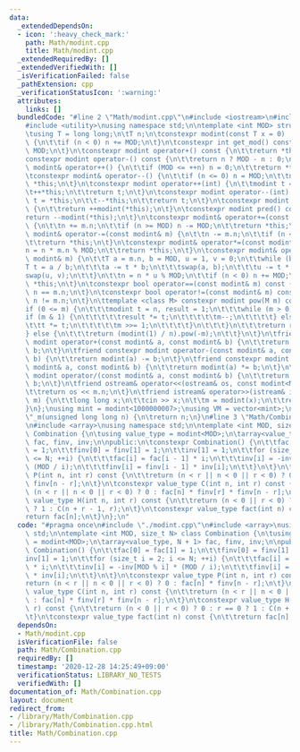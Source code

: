 ```yaml
---
data:
  _extendedDependsOn:
  - icon: ':heavy_check_mark:'
    path: Math/modint.cpp
    title: Math/modint.cpp
  _extendedRequiredBy: []
  _extendedVerifiedWith: []
  _isVerificationFailed: false
  _pathExtension: cpp
  _verificationStatusIcon: ':warning:'
  attributes:
    links: []
  bundledCode: "#line 2 \"Math/modint.cpp\"\n#include <iostream>\n#include <vector>\n\
    #include <utility>\nusing namespace std;\n\ntemplate <int MOD> struct modint {\n\
    \tusing T = long long;\n\tT n;\n\tconstexpr modint(const T x = 0) : n(x % MOD)\
    \ {\n\t\tif (n < 0) n += MOD;\n\t}\n\tconstexpr int get_mod() const {\n\t\treturn\
    \ MOD;\n\t}\n\tconstexpr modint operator+() const {\n\t\treturn *this;\n\t}\n\t\
    constexpr modint operator-() const {\n\t\treturn n ? MOD - n : 0;\n\t}\n\tconstexpr\
    \ modint& operator++() {\n\t\tif (MOD <= ++n) n = 0;\n\t\treturn *this;\n\t}\n\
    \tconstexpr modint& operator--() {\n\t\tif (n <= 0) n = MOD;\n\t\tn--;\n\t\treturn\
    \ *this;\n\t}\n\tconstexpr modint operator++(int) {\n\t\tmodint t = *this;\n\t\
    \t++*this;\n\t\treturn t;\n\t}\n\tconstexpr modint operator--(int) {\n\t\tmodint\
    \ t = *this;\n\t\t--*this;\n\t\treturn t;\n\t}\n\tconstexpr modint next() const\
    \ {\n\t\treturn ++modint(*this);\n\t}\n\tconstexpr modint pred() const {\n\t\t\
    return --modint(*this);\n\t}\n\tconstexpr modint& operator+=(const modint& m)\
    \ {\n\t\tn += m.n;\n\t\tif (n >= MOD) n -= MOD;\n\t\treturn *this;\n\t}\n\tconstexpr\
    \ modint& operator-=(const modint& m) {\n\t\tn -= m.n;\n\t\tif (n < 0) n += MOD;\n\
    \t\treturn *this;\n\t}\n\tconstexpr modint& operator*=(const modint& m) {\n\t\t\
    n = n * m.n % MOD;\n\t\treturn *this;\n\t}\n\tconstexpr modint& operator/=(const\
    \ modint& m) {\n\t\tT a = m.n, b = MOD, u = 1, v = 0;\n\t\twhile (b) {\n\t\t\t\
    T t = a / b;\n\t\t\ta -= t * b;\n\t\t\tswap(a, b);\n\t\t\tu -= t * v;\n\t\t\t\
    swap(u, v);\n\t\t}\n\t\tn = n * u % MOD;\n\t\tif (n < 0) n += MOD;\n\t\treturn\
    \ *this;\n\t}\n\tconstexpr bool operator==(const modint& m) const {\n\t\treturn\
    \ n == m.n;\n\t}\n\tconstexpr bool operator!=(const modint& m) const {\n\t\treturn\
    \ n != m.n;\n\t}\n\ttemplate <class M> constexpr modint pow(M m) const {\n\t\t\
    if (0 <= m) {\n\t\t\tmodint t = n, result = 1;\n\t\t\twhile (m > 0) {\n\t\t\t\t\
    if (m & 1) {\n\t\t\t\t\tresult *= t;\n\t\t\t\t\tm--;\n\t\t\t\t} else {\n\t\t\t\
    \t\tt *= t;\n\t\t\t\t\tm >>= 1;\n\t\t\t\t}\n\t\t\t}\n\t\t\treturn result;\n\t\t\
    } else {\n\t\t\treturn (modint(1) / n).pow(-m);\n\t\t}\n\t}\n\tfriend constexpr\
    \ modint operator+(const modint& a, const modint& b) {\n\t\treturn modint(a) +=\
    \ b;\n\t}\n\tfriend constexpr modint operator-(const modint& a, const modint&\
    \ b) {\n\t\treturn modint(a) -= b;\n\t}\n\tfriend constexpr modint operator*(const\
    \ modint& a, const modint& b) {\n\t\treturn modint(a) *= b;\n\t}\n\tfriend constexpr\
    \ modint operator/(const modint& a, const modint& b) {\n\t\treturn modint(a) /=\
    \ b;\n\t}\n\tfriend ostream& operator<<(ostream& os, const modint<MOD>& m) {\n\
    \t\treturn os << m.n;\n\t}\n\tfriend istream& operator>>(istream& is, modint<MOD>&\
    \ m) {\n\t\tlong long x;\n\t\tcin >> x;\n\t\tm = modint(x);\n\t\treturn is;\n\t\
    }\n};\nusing mint = modint<1000000007>;\nusing VM = vector<mint>;\nmint operator\"\
    \"_m(unsigned long long n) {\n\treturn n;\n}\n#line 3 \"Math/Combination.cpp\"\
    \n#include <array>\nusing namespace std;\n\ntemplate <int MOD, size_t N> class\
    \ Combination {\n\tusing value_type = modint<MOD>;\n\tarray<value_type, N + 1>\
    \ fac, finv, inv;\n\npublic:\n\tconstexpr Combination() {\n\t\tfac[0] = fac[1]\
    \ = 1;\n\t\tfinv[0] = finv[1] = 1;\n\t\tinv[1] = 1;\n\t\tfor (size_t i = 2; i\
    \ <= N; ++i) {\n\t\t\tfac[i] = fac[i - 1] * i;\n\t\t\tinv[i] = -inv[MOD % i] *\
    \ (MOD / i);\n\t\t\tfinv[i] = finv[i - 1] * inv[i];\n\t\t}\n\t}\n\tconstexpr value_type\
    \ P(int n, int r) const {\n\t\treturn (n < r || n < 0 || r < 0) ? 0 : fac[n] *\
    \ finv[n - r];\n\t}\n\tconstexpr value_type C(int n, int r) const {\n\t\treturn\
    \ (n < r || n < 0 || r < 0) ? 0 : fac[n] * finv[r] * finv[n - r];\n\t}\n\tconstexpr\
    \ value_type H(int n, int r) const {\n\t\treturn (n < 0 || r < 0) ? 0 : r == 0\
    \ ? 1 : C(n + r - 1, r);\n\t}\n\tconstexpr value_type fact(int n) const {\n\t\t\
    return fac[n];\n\t}\n};\n"
  code: "#pragma once\n#include \"./modint.cpp\"\n#include <array>\nusing namespace\
    \ std;\n\ntemplate <int MOD, size_t N> class Combination {\n\tusing value_type\
    \ = modint<MOD>;\n\tarray<value_type, N + 1> fac, finv, inv;\n\npublic:\n\tconstexpr\
    \ Combination() {\n\t\tfac[0] = fac[1] = 1;\n\t\tfinv[0] = finv[1] = 1;\n\t\t\
    inv[1] = 1;\n\t\tfor (size_t i = 2; i <= N; ++i) {\n\t\t\tfac[i] = fac[i - 1]\
    \ * i;\n\t\t\tinv[i] = -inv[MOD % i] * (MOD / i);\n\t\t\tfinv[i] = finv[i - 1]\
    \ * inv[i];\n\t\t}\n\t}\n\tconstexpr value_type P(int n, int r) const {\n\t\t\
    return (n < r || n < 0 || r < 0) ? 0 : fac[n] * finv[n - r];\n\t}\n\tconstexpr\
    \ value_type C(int n, int r) const {\n\t\treturn (n < r || n < 0 || r < 0) ? 0\
    \ : fac[n] * finv[r] * finv[n - r];\n\t}\n\tconstexpr value_type H(int n, int\
    \ r) const {\n\t\treturn (n < 0 || r < 0) ? 0 : r == 0 ? 1 : C(n + r - 1, r);\n\
    \t}\n\tconstexpr value_type fact(int n) const {\n\t\treturn fac[n];\n\t}\n};\n"
  dependsOn:
  - Math/modint.cpp
  isVerificationFile: false
  path: Math/Combination.cpp
  requiredBy: []
  timestamp: '2020-12-28 14:25:49+09:00'
  verificationStatus: LIBRARY_NO_TESTS
  verifiedWith: []
documentation_of: Math/Combination.cpp
layout: document
redirect_from:
- /library/Math/Combination.cpp
- /library/Math/Combination.cpp.html
title: Math/Combination.cpp
---
```

